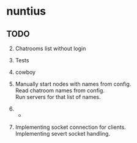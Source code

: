 # nuntius

## TODO
2. Chatrooms list without login
3. Tests
4. cowboy

2. Manually start nodes with names from config.  
Read chatroom names from config.  
Run servers for that list of names.  
3. -  
4. Implementing socket connection for clients.  
Implementing severt socket handling.


